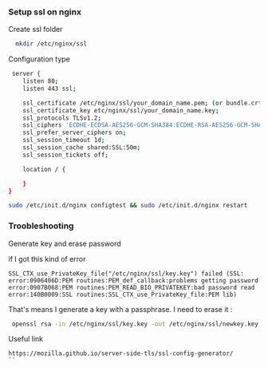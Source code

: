 ### Setup ssl on nginx

Create ssl folder
```sh
  mkdir /etc/nginx/ssl
```

Configuration type
```sh
 server {
    listen 80;
	listen 443 ssl;

	ssl_certificate /etc/nginx/ssl/your_domain_name.pem; (or bundle.crt)
	ssl_certificate_key etc/nginx/ssl/your_domain_name.key;
    ssl_protocols TLSv1.2;
    ssl_ciphers 'ECDHE-ECDSA-AES256-GCM-SHA384:ECDHE-RSA-AES256-GCM-SHA384:ECDHE-ECDSA-CHACHA20-POLY1305:ECDHE-RSA-CHACHA20-POLY1305:ECDHE-ECDSA-AES128-GCM-SHA256:ECDHE-RSA-AES128-GCM-SHA256:ECDHE-ECDSA-AES256-SHA384:ECDHE-RSA-AES256-SHA384:ECDHE-ECDSA-AES128-SHA256:ECDHE-RSA-AES128-SHA256';
    ssl_prefer_server_ciphers on;
    ssl_session_timeout 1d;
    ssl_session_cache shared:SSL:50m;
    ssl_session_tickets off;

	location / {

	}
}
```

```sh
sudo /etc/init.d/nginx configtest && sudo /etc/init.d/nginx restart
```

### Troobleshooting

Generate key and erase password

if I got this kind of error 
```
SSL_CTX_use_PrivateKey_file("/etc/nginx/ssl/key.key") failed (SSL: error:0906406D:PEM routines:PEM_def_callback:problems getting password error:0907B068:PEM routines:PEM_READ_BIO_PRIVATEKEY:bad password read error:140B0009:SSL routines:SSL_CTX_use_PrivateKey_file:PEM lib)
```
That's means I generate a key with a passphrase. I need to erase it :

```sh
 openssl rsa -in /etc/nginx/ssl/key.key -out /etc/nginx/ssl/newkey.key
```

Useful link
```
https://mozilla.github.io/server-side-tls/ssl-config-generator/
``